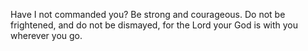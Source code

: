 Have I not commanded you? Be strong and courageous. Do not be frightened, and do not be dismayed, for the Lord your God is with you wherever you go.
